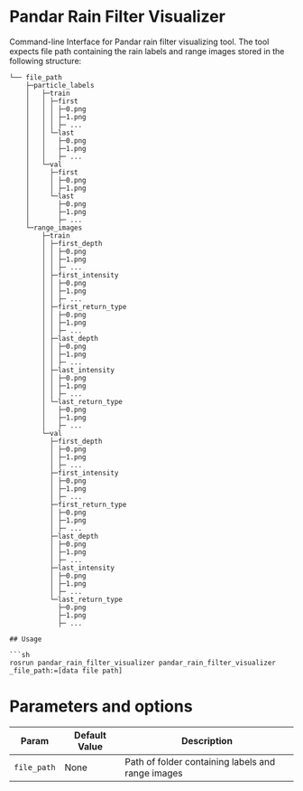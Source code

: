 # Pandar Rain Filter Visualizer

Command-line Interface for Pandar rain filter visualizing tool. The tool expects file path containing the rain labels and range images stored in the following structure:

```
└── file_path
    ├─particle_labels
    │   ├─train
    │   │ ├─first
    │   │ │ ├─0.png
    │   │ │ ├─1.png
    │   │ │ ├─ ...
    │   │ └─last
    │   │   ├─0.png
    │   │   ├─1.png
    │   │   ├─ ...
    │   └─val
    │     ├─first
    │     │ ├─0.png
    │     │ ├─1.png
    │     └─last
    │       ├─0.png
    │       ├─1.png
    │       ├─ ...
    └─range_images
        ├─train
        │ ├─first_depth
        │ │ ├─0.png
        │ │ ├─1.png
        │ │ ├─ ...
        │ ├─first_intensity
        │ │ ├─0.png
        │ │ ├─1.png
        │ │ ├─ ...
        │ ├─first_return_type
        │ │ ├─0.png
        │ │ ├─1.png
        │ │ ├─ ...
        │ ├─last_depth
        │ │ ├─0.png
        │ │ ├─1.png
        │ │ ├─ ...
        │ ├─last_intensity
        │ │ ├─0.png
        │ │ ├─1.png
        │ │ ├─ ...
        │ └─last_return_type
        │   ├─0.png
        │   ├─1.png
        │   ├─ ...
        └─val
          ├─first_depth
          │ ├─0.png
          │ ├─1.png
          │ ├─ ...
          ├─first_intensity
          │ ├─0.png
          │ ├─1.png
          │ ├─ ...
          ├─first_return_type
          │ ├─0.png
          │ ├─1.png
          │ ├─ ...
          ├─last_depth
          │ ├─0.png
          │ ├─1.png
          │ ├─ ...
          ├─last_intensity
          │ ├─0.png
          │ ├─1.png
          │ ├─ ...
          └─last_return_type
            ├─0.png
            ├─1.png
            ├─ ...

## Usage

```sh
rosrun pandar_rain_filter_visualizer pandar_rain_filter_visualizer _file_path:=[data file path]
```

# Parameters and options

 |Param|Default Value|Description|
 |---|---|---|
 |`file_path`|None|Path of folder containing labels and range images|



